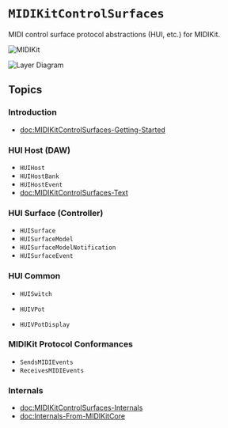# ``MIDIKitControlSurfaces``

MIDI control surface protocol abstractions (HUI, etc.) for MIDIKit.

![MIDIKit](midikitcontrolsurfaces-banner.png)

![Layer Diagram](midikitcontrolsurfaces-diagram.svg)

## Topics

### Introduction

- <doc:MIDIKitControlSurfaces-Getting-Started>

### HUI Host (DAW)

- ``HUIHost``
- ``HUIHostBank``
- ``HUIHostEvent``
- <doc:MIDIKitControlSurfaces-Text>

### HUI Surface (Controller)

- ``HUISurface``
- ``HUISurfaceModel``
- ``HUISurfaceModelNotification``
- ``HUISurfaceEvent``

### HUI Common

- ``HUISwitch``

- ``HUIVPot``
- ``HUIVPotDisplay``


### MIDIKit Protocol Conformances

- ``SendsMIDIEvents``
- ``ReceivesMIDIEvents``

### Internals

- <doc:MIDIKitControlSurfaces-Internals>
- <doc:Internals-From-MIDIKitCore>

